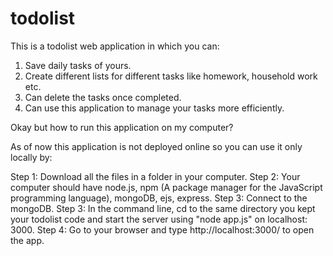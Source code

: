 # todolist
This is a todolist web application in which you can: 
1. Save daily tasks of yours.
2. Create different lists for different tasks like homework, household work etc.
3. Can delete the tasks once completed.
4. Can use this application to manage your tasks more efficiently.

Okay but how to run this application on my computer?

As of now this application is not deployed online so you can use it only locally by:

Step 1: Download all the files in a folder in your computer.
Step 2: Your computer should have node.js, npm (A package manager for the JavaScript programming language), mongoDB, ejs, express.
Step 3: Connect to the mongoDB.
Step 3: In the command line, cd to the same directory you kept your todolist code and start the server using "node app.js" on localhost: 3000.
Step 4: Go to your browser and type http://localhost:3000/ to open the app.
